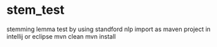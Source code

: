# stem_test
stemming lemma test by using standford nlp
import as maven project in intellij or eclipse
mvn clean
mvn install
